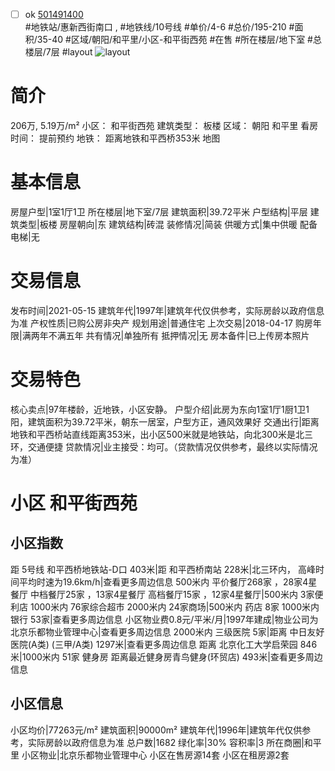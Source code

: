 - [ ] ok [501491400](https://bj.5i5j.com/ershoufang/501491400.html)  
 #地铁站/惠新西街南口 ,  #地铁线/10号线
#单价/4-6 #总价/195-210 #面积/35-40   #区域/朝阳/和平里/小区-和平街西苑 #在售 #所在楼层/地下室 #总楼层/7层 #layout 
![layout](http://image2a.5i5j.com/bdir/layout/8fc69215fafe4f7b8a172b8f00fd1451.jpg_P5.jpg) 
# 简介 
 206万,  5.19万/m² 
小区： 和平街西苑
建筑类型： 板楼
区域： 朝阳 和平里
看房时间： 提前预约
地铁： 距离地铁和平西桥353米 地图
# 基本信息 
 房屋户型|1室1厅1卫
所在楼层|地下室/7层
建筑面积|39.72平米
户型结构|平层
建筑类型|板楼
房屋朝向|东
建筑结构|砖混
装修情况|简装
供暖方式|集中供暖
配备电梯|无
# 交易信息 
 发布时间|2021-05-15
建筑年代|1997年|建筑年代仅供参考，实际房龄以政府信息为准
产权性质|已购公房非央产
规划用途|普通住宅
上次交易|2018-04-17
购房年限|满两年不满五年
共有情况|单独所有
抵押情况|无
房本备件|已上传房本照片
# 交易特色 
 核心卖点|97年楼龄，近地铁，小区安静。
户型介绍|此房为东向1室1厅1厨1卫1阳，建筑面积为39.72平米，朝东一居室，户型方正，通风效果好
交通出行|距离地铁和平西桥站直线距离353米，出小区500米就是地铁站，向北300米是北三环，交通便捷
贷款情况|业主接受：均可。（贷款情况仅供参考，最终以实际情况为准）
# 小区 和平街西苑
## 小区指数 
 距 5号线 和平西桥地铁站-D口 403米|距 和平西桥南站 228米|北三环内， 高峰时间平均时速为19.6km/h|查看更多周边信息
500米内 平价餐厅268家 ，28家4星餐厅
中档餐厅25家 ，13家4星餐厅
高档餐厅15家 ，12家4星餐厅|500米内 3家便利店
1000米内 76家综合超市
2000米内 24家商场|500米内 药店 8家
1000米内 银行 53家|查看更多周边信息
小区物业费0.8元/平米/月|1997年建成|物业公司为北京乐都物业管理中心|查看更多周边信息
2000米内 三级医院 5家|距离 中日友好医院(A类) (三甲/A类) 1297米|查看更多周边信息
距离 北京化工大学启荣园 846米|1000米内 51家 健身房
距离最近健身房青鸟健身(环贸店) 493米|查看更多周边信息
## 小区信息 
 小区均价|77263元/m²
建筑面积|90000m²
建筑年代|1996年|建筑年代仅供参考，实际房龄以政府信息为准
总户数|1682
绿化率|30%
容积率|3
所在商圈|和平里
小区物业|北京乐都物业管理中心
小区在售房源14套
小区在租房源2套
